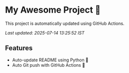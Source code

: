 # My Awesome Project 🚀

This project is automatically updated using GitHub Actions.

_Last updated: 2025-07-14 13:25:52 IST_

## Features
- Auto-update README using Python 🐍
- Auto Git push with GitHub Actions 🤖
